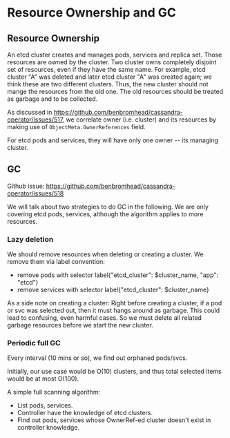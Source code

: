 # Resource Ownership and GC

## Resource Ownership

An etcd cluster creates and manages pods, services and replica set. Those resources are owned by the cluster.
Two cluster owns completely disjoint set of resources, even if they have the same name.
For example, etcd cluster "A" was deleted and later etcd cluster "A" was created again; we think these are two different clusters.
Thus, the new cluster should not mange the resources from the old one. The old resources should be treated as garbage and to be collected.

As discussed in https://github.com/benbromhead/cassandra-operator/issues/517,
we correlate owner (i.e. cluster) and its resources by making use of `ObjectMeta.OwnerReferences` field.

For etcd pods and services, they will have only one owner -- its managing cluster.

## GC

Github issue: https://github.com/benbromhead/cassandra-operator/issues/518

We will talk about two strategies to do GC in the following.
We are only covering etcd pods, services, although the algorithm applies to more resources.

### Lazy deletion

We should remove resources when deleting or creating a cluster.
We remove them via label convention:
- remove pods with selector label{"etcd_cluster": $cluster_name, "app": "etcd"}
- remove services with selector label{"etcd_cluster": $cluster_name}

As a side note on creating a cluster:
Right before creating a cluster, if a pod or svc was selected out, then it must hangs around as garbage.
This could lead to confusing, even harmful cases.
So we must delete all related garbage resources before we start the new cluster.


### Periodic full GC

Every interval (10 mins or so), we find out orphaned pods/svcs.

Initially, our use case would be O(10) clusters, and thus total selected items would be at most O(100).

A simple full scanning algorithm:
- List pods, services.
- Controller have the knowledge of etcd clusters.
- Find out pods, services whose OwnerRef-ed cluster doesn't exist in controller knowledge.
